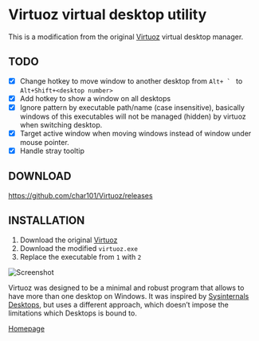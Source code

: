 # Virtuoz virtual desktop utility

This is a modification from the original [Virtuoz](https://github.com/RaMMicHaeL/Virtuoz) virtual desktop manager.

## TODO

* [x] Change hotkey to move window to another desktop from ``Alt+ ` `` to
  `Alt+Shift+<desktop number>`
* [x] Add hotkey to show a window on all desktops
* [x] Ignore pattern by executable path/name (case insensitive), basically
  windows of this executables will not be managed (hidden) by virtuoz when
  switching desktop.
* [x] Target active window when moving windows instead of window under mouse
  pointer.
* [x] Handle stray tooltip

## DOWNLOAD

https://github.com/char101/Virtuoz/releases

## INSTALLATION

1. Download the original [Virtuoz](http://rammichael.com/virtuoz/)
2. Download the modified `virtuoz.exe`
3. Replace the executable from `1` with `2`

![Screenshot](http://rammichael.com/wp-content/uploads/2015/06/Virtuoz.png)

Virtuoz was designed to be a minimal and robust program that allows to have more than one desktop on Windows. It was inspired by [Sysinternals Desktops](https://technet.microsoft.com/en-us/library/cc817881.aspx), but uses a different approach, which doesn’t impose the limitations which Desktops is bound to.

[Homepage](http://rammichael.com/virtuoz)
